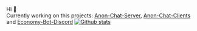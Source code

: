 
Hi 👋 <br>
Currently working on this projects: [Anon-Chat-Server](https://github.com/Braslerl/Anon-Chat-Server), [Anon-Chat-Clients](https://github.com/Braslerl/Anon-Chat-Clients) and [Economy-Bot-Discord](https://github.com/Braslerl/Economy-Bot-Discord)
[![Github stats](https://github-readme-stats.vercel.app/api?username=Braslerl&count_private=true&show_icons=true&theme=nord)](https://github.com/anuraghazra/github-readme-stats)

